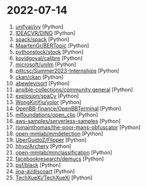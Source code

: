 # 2022-07-14

1. [unifyai/ivy](https://github.com/unifyai/ivy "The Unified Machine Learning Framework") [Python]
2. [IDEACVR/DINO](https://github.com/IDEACVR/DINO "Official implementation of the paper DINO: DETR with Improved DeNoising Anchor Boxes for End-to-End Object Detection") [Python]
3. [spack/spack](https://github.com/spack/spack "A flexible package manager that supports multiple versions, configurations, platforms, and compilers.") [Python]
4. [MaartenGr/BERTopic](https://github.com/MaartenGr/BERTopic "Leveraging BERT and c-TF-IDF to create easily interpretable topics.") [Python]
5. [pythonstock/stock](https://github.com/pythonstock/stock "stock，股票系统。使用python进行开发。") [Python]
6. [kovidgoyal/calibre](https://github.com/kovidgoyal/calibre "The official source code repository for the calibre ebook manager") [Python]
7. [microsoft/unilm](https://github.com/microsoft/unilm "Large-scale Self-supervised Pre-training Across Tasks, Languages, and Modalities") [Python]
8. [pittcsc/Summer2023-Internships](https://github.com/pittcsc/Summer2023-Internships "Collection of Summer 2023 tech internships!") [Python]
9. [ckan/ckan](https://github.com/ckan/ckan "CKAN is an open-source DMS (data management system) for powering data hubs and data portals. CKAN makes it easy to publish, share and use data. It powers catalog.data.gov, open.canada.ca/data, data.humdata.org among many other sites.") [Python]
10. [abewley/sort](https://github.com/abewley/sort "Simple, online, and realtime tracking of multiple objects in a video sequence.") [Python]
11. [ansible-collections/community.general](https://github.com/ansible-collections/community.general "Ansible Community General Collection") [Python]
12. [explosion/spaCy](https://github.com/explosion/spaCy "💫 Industrial-strength Natural Language Processing (NLP) in Python") [Python]
13. [WongKinYiu/yolor](https://github.com/WongKinYiu/yolor "implementation of paper - You Only Learn One Representation: Unified Network for Multiple Tasks (https://arxiv.org/abs/2105.04206)") [Python]
14. [OpenBB-finance/OpenBBTerminal](https://github.com/OpenBB-finance/OpenBBTerminal "Investment Research for Everyone, Anywhere.") [Python]
15. [mlfoundations/open_clip](https://github.com/mlfoundations/open_clip "An open source implementation of CLIP.") [Python]
16. [aws-samples/serverless-samples](https://github.com/aws-samples/serverless-samples "This repository contains samples of Serverless application code.") [Python]
17. [romainthomas/the-poor-mans-obfuscator](https://github.com/romainthomas/the-poor-mans-obfuscator "Binary & scripts associated with The Poor Man's Obfuscator presentation") [Python]
18. [open-mmlab/mmdetection](https://github.com/open-mmlab/mmdetection "OpenMMLab Detection Toolbox and Benchmark") [Python]
19. [UberGuidoZ/Flipper](https://github.com/UberGuidoZ/Flipper "Playground (and dump) of stuff I make or modify for the Flipper Zero") [Python]
20. [hhyo/Archery](https://github.com/hhyo/Archery "SQL 审核查询平台") [Python]
21. [open-mmlab/mmclassification](https://github.com/open-mmlab/mmclassification "OpenMMLab Image Classification Toolbox and Benchmark") [Python]
22. [facebookresearch/demucs](https://github.com/facebookresearch/demucs "Code for the paper Hybrid Spectrogram and Waveform Source Separation") [Python]
23. [psf/black](https://github.com/psf/black "The uncompromising Python code formatter") [Python]
24. [jina-ai/discoart](https://github.com/jina-ai/discoart "Create Disco Diffusion artworks in one line") [Python]
25. [TechXueXi/TechXueXi](https://github.com/TechXueXi/TechXueXi "强国通 科技强国 学习强国 xuexiqiangguo 全网最好用开源网页学习强国助手：TechXueXi （懒人刷分工具 自动学习）技术强国，支持答题，支持 docker 45分/天") [Python]
